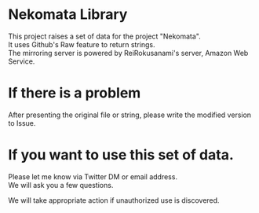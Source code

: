 # Nekomata Library
   
This project raises a set of data for the project "Nekomata".  
It uses Github's Raw feature to return strings.  
The mirroring server is powered by ReiRokusanami's server, Amazon Web  Service.

# If there is a problem
After presenting the original file or string, please write the modified version to Issue.

# If you want to use this set of data.
Please let me know via Twitter DM or email address.  
We will ask you a few questions.  
  
We will take appropriate action if unauthorized use is discovered.
